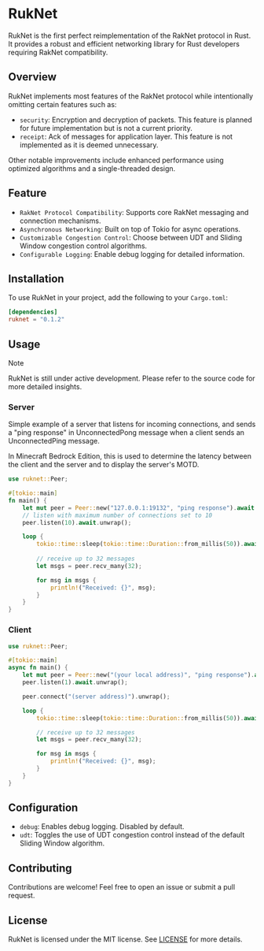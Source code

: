 # RukNet

RukNet is the first perfect reimplementation of the RakNet protocol in Rust. It provides a robust and efficient networking library for Rust developers requiring RakNet compatibility.

## Overview

RukNet implements most features of the RakNet protocol while intentionally omitting certain features such as:

- `security`: Encryption and decryption of packets. This feature is planned for future implementation but is not a current priority.
- `receipt`: Ack of messages for application layer. This feature is not implemented as it is deemed unnecessary.

Other notable improvements include enhanced performance using optimized algorithms and a single-threaded design.

## Feature

- `RakNet Protocol Compatibility`: Supports core RakNet messaging and connection mechanisms.
- `Asynchronous Networking`: Built on top of Tokio for async operations.
- `Customizable Congestion Control`: Choose between UDT and Sliding Window congestion control algorithms.
- `Configurable Logging`: Enable debug logging for detailed information.

## Installation

To use RukNet in your project, add the following to your `Cargo.toml`:

```toml
[dependencies]
ruknet = "0.1.2"
```

## Usage

> [!NOTE]
> RukNet is still under active development. Please refer to the source code for more detailed insights.

### Server

Simple example of a server that listens for incoming connections, and sends a "ping response" in UnconnectedPong message when a client sends an UnconnectedPing message.

In Minecraft Bedrock Edition, this is used to determine the latency between the client and the server and to display the server's MOTD.

```rust
use ruknet::Peer;

#[tokio::main]
fn main() {
    let mut peer = Peer::new("127.0.0.1:19132", "ping response").await.unwrap();
    // listen with maximum number of connections set to 10
    peer.listen(10).await.unwrap();

    loop {
        tokio::time::sleep(tokio::time::Duration::from_millis(50)).await;
        
        // receive up to 32 messages
        let msgs = peer.recv_many(32);

        for msg in msgs {
            println!("Received: {}", msg);
        }
    }
}
```

### Client

```rust
use ruknet::Peer;

#[tokio::main]
async fn main() {
    let mut peer = Peer::new("(your local address)", "ping response").await.unwrap();
    peer.listen(1).await.unwrap();

    peer.connect("(server address)").unwrap();

    loop {
        tokio::time::sleep(tokio::time::Duration::from_millis(50)).await;

        // receive up to 32 messages
        let msgs = peer.recv_many(32);

        for msg in msgs {
            println!("Received: {}", msg);
        }
    }
}
```

## Configuration

- `debug`: Enables debug logging. Disabled by default.
- `udt`: Toggles the use of UDT congestion control instead of the default Sliding Window algorithm.

## Contributing

Contributions are welcome! Feel free to open an issue or submit a pull request.

## License

RukNet is licensed under the MIT license. See [LICENSE](LICENSE) for more details.